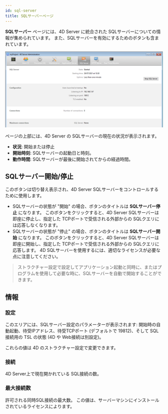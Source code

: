 ```yaml
---
id: sql-server
title: SQLサーバーページ
---
```



**SQLサーバー** ページには、4D Server に統合された SQLサーバーについての情報が集められています。 また、SQLサーバーを有効にするためのボタンも含まれています。

![](../assets/en/Admin/server-admin-sql-page.png)


ページの上部には、4D Server の SQLサーバーの現在の状況が表示されます。

- **状況**: 開始または停止
- **開始時刻**: SQLサーバーの起動日と時刻。
- **動作時間**: SQLサーバーが最後に開始されてからの経過時間。

## SQLサーバー開始/停止

このボタンは切り替え表示され、4D Server SQLサーバーをコントロールするために使用します。

- SQLサーバーの状態が "開始" の場合、ボタンのタイトルは **SQLサーバー停止** になります。 このボタンをクリックすると、4D Server SQLサーバーは即座に停止し、指定した TCPポートで受信される外部からの SQLクエリには応答しなくなります。
- SQLサーバーの状態が "停止" の場合、ボタンのタイトルは **SQLサーバー開始** になります。 このボタンをクリックすると、4D Server SQLサーバーは即座に開始し、指定した TCPポートで受信される外部からの SQLクエリに応答します。 4D SQLサーバーを使用するには、適切なライセンスが必要な点に注意してください。

> ストラクチャー設定で設定してアプリケーション起動と同時に、またはプログラムを使用して必要な時に、SQLサーバーを自動で開始することができます。

## 情報

### 設定

このエリアには、SQLサーバー設定のパラメーターが表示されます: 開始時の自動起動、待受IPアドレス、待受TCPポート (デフォルトで 19812)、そして SQL接続用の TSL の状態 (4D や Web接続は別設定)。

これらの値は 4D のストラクチャー設定で変更できます。

### 接続

4D Server上で現在開かれている SQL接続の数。

### 最大接続数

許可される同時SQL接続の最大数。 この値は、サーバーマシンにインストールされているライセンスによります。
